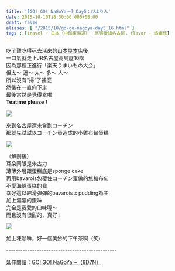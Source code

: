 ```yaml
---
title: '[GO! GO! NaGoYa～] Day5：ぴよりん'
date: 2015-10-16T18:30:00.000+08:00
draft: false
aliases: [ "/2015/10/go-go-nagoya-day5_16.html" ]
tags : [travel - 日本（中部東海道）・ 尾張愛知名古屋, flavor - 螞蟻族]
---
```


吃了難吃得死去活來的[山本屋本店](http://www.hidie.net/2015/10/go-go-nagoya-day5_58.html)後  
一口氣就走上JR名古屋高島屋10階  
因為那裡正進行「楽天うまいもの大会」  
但太～ 逼～ 太～ 多～ 人～  
所以沒有“掃”了甚麼  
然後在一直向下走  
最後當然是覺得累啦  
**Teatime please！**  

[![](https://c2.staticflickr.com/6/5631/21870262323_9d8ae2ca9b_z.jpg)](https://c2.staticflickr.com/6/5631/21870262323_9d8ae2ca9b_z.jpg)

來到名古屋還未嘗到コーチン  
那就先試試以コーチン蛋造成的小雞布甸蛋糕  

[![](https://c2.staticflickr.com/6/5707/21870264713_b7c06f179d_z.jpg)](https://c2.staticflickr.com/6/5707/21870264713_b7c06f179d_z.jpg)

（解剖後）  
耳朵同眼是朱古力  
薄薄外層跟蛋糕底是sponge cake  
再用bavarois包覆住コーチン蛋做的焦糖布甸  
不愛海綿蛋糕的我  
幸好這以綿滑彈彈的bavarois x pudding為主  
加上濃濃的蛋味  
完全是我愛的口味喔～  
而且沒有很甜的，真好！  

[![](https://c1.staticflickr.com/1/623/22303505510_706833aff6_z.jpg)](https://c1.staticflickr.com/1/623/22303505510_706833aff6_z.jpg)

加上凍咖啡，好一個美妙的下午茶啊（笑）  
  
\-----------------------------------------------  
  
延伸閱讀：[GO! GO! NaGoYa～（8D7N）](http://www.hidie.net/2015/11/go-go-nagoya8d7n.html)